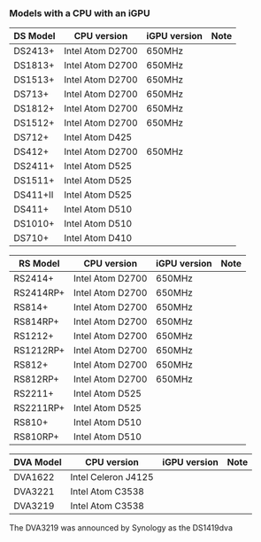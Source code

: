 ### Models with a CPU with an iGPU

| DS Model | CPU version | iGPU version | Note |
|----------|-------------|--------------|------|
| DS2413+ | Intel Atom D2700 | 650MHz |  |
| DS1813+ | Intel Atom D2700 | 650MHz |  |
| DS1513+ | Intel Atom D2700 | 650MHz |  |
| DS713+ | Intel Atom D2700 | 650MHz |  |
| DS1812+ | Intel Atom D2700 | 650MHz |  |
| DS1512+ | Intel Atom D2700 | 650MHz |  |
| DS712+ | Intel Atom D425 |  |  |
| DS412+ | Intel Atom D2700 | 650MHz |  |
| DS2411+ | Intel Atom D525 |  |  |
| DS1511+ | Intel Atom D525 |  |  |
| DS411+II | Intel Atom D525 |  |  |
| DS411+ | Intel Atom D510 |  |  |
| DS1010+ | Intel Atom D510 |  |  |
| DS710+ | Intel Atom D410 |  |  |

| RS Model | CPU version | iGPU version | Note |
|----------|-------------|--------------|------|
| RS2414+ | Intel Atom D2700 | 650MHz |  |
| RS2414RP+ | Intel Atom D2700 | 650MHz |  |
| RS814+ | Intel Atom D2700 | 650MHz |  |
| RS814RP+ | Intel Atom D2700 | 650MHz |  |
| RS1212+ | Intel Atom D2700 | 650MHz |  |
| RS1212RP+ | Intel Atom D2700 | 650MHz |  |
| RS812+ | Intel Atom D2700 | 650MHz |  |
| RS812RP+ | Intel Atom D2700 | 650MHz |  |
| RS2211+ | Intel Atom D525 |  |  |
| RS2211RP+ | Intel Atom D525 |  |  |
| RS810+ | Intel Atom D510 |  |  |
| RS810RP+ | Intel Atom D510 |  |  |

| DVA Model | CPU version | iGPU version | Note |
|-----------|-------------|--------------|------|
| DVA1622 | Intel Celeron J4125 |  |  |
| DVA3221 | Intel Atom C3538 |   |  |
| DVA3219 | Intel Atom C3538 |  |  |

The DVA3219 was announced by Synology as the DS1419dva
